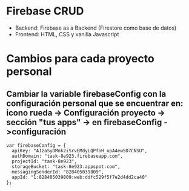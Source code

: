 # Firebase CRUD
- Backend: Firebase as a Backend (Firestore como base de datos)
- Frontend: HTML, CSS y vanilla Javascript

# Cambios para cada proyecto personal
## Cambiar la variable firebaseConfig con la configuración personal que se encuentrar en: icono rueda -> Configuración proyecto -> sección "tus apps" -> en firebaseConfig ->configuración
    var firebaseConfig = {
      apiKey: "AIzaSyDMnk2iSrvEMdyLQPfoH_upA4ew5D7CNSU",
      authDomain: "task-8e923.firebaseapp.com",
      projectId: "task-8e923",
      storageBucket: "task-8e923.appspot.com",
      messagingSenderId: "828405039809",
      appId: "1:828405039809:web:ddfc529f5f7e2d4dd2ca40"
    };

